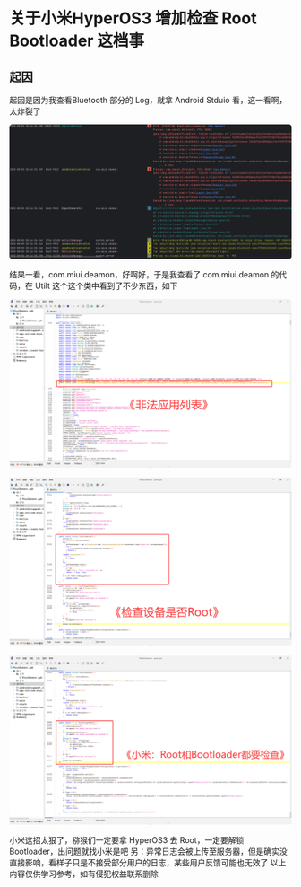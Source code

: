 # 关于小米HyperOS3 增加检查 Root Bootloader 这档事

## 起因

起因是因为我查看Bluetooth 部分的 Log，就拿 Android Stduio 看，这一看啊，太炸裂了

![图片一](image1.png)

结果一看，com.miui.deamon，好啊好，于是我查看了 com.miui.deamon 的代码，在 Utilt 这个这个类中看到了不少东西，如下

![图片二](image2.png)

![图片三](image3.png)

![图片四](image4.png)

小米这招太狠了，猕猴们一定要拿 HyperOS3 去 Root，一定要解锁 Bootloader，出问题就找小米是吧
另：异常日志会被上传至服务器，但是确实没直接影响，看样子只是不接受部分用户的日志，某些用户反馈可能也无效了
以上内容仅供学习参考，如有侵犯权益联系删除
